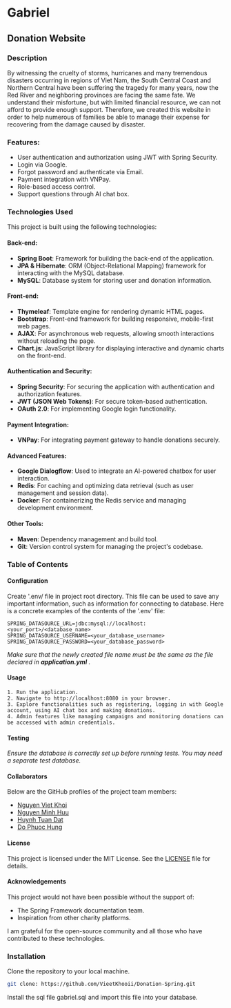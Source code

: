 # Gabriel
## Donation Website

### Description
By witnessing the cruelty of storms, hurricanes and many tremendous disasters occurring in regions of Viet Nam, the South Central Coast and Northern Central have been suffering the tragedy for many years, now the Red River and neighboring provinces are facing the same fate. We understand their misfortune, but with limited financial resource, we can not afford to provide enough support. Therefore, we created this website in order to help numerous of families be able to manage their expense for recovering from the damage caused by disaster.
### Features:
- User authentication and authorization using JWT with Spring Security.
- Login via Google.
- Forgot password and authenticate via Email.
- Payment integration with VNPay.
- Role-based access control.
- Support questions through AI chat box.
### Technologies Used
This project is built using the following technologies:
#### Back-end:
- **Spring Boot**: Framework for building the back-end of the application.
- **JPA & Hibernate**: ORM (Object-Relational Mapping) framework for interacting with the MySQL database.
- **MySQL**: Database system for storing user and donation information.

#### Front-end:
- **Thymeleaf**: Template engine for rendering dynamic HTML pages.
- **Bootstrap**: Front-end framework for building responsive, mobile-first web pages.
- **AJAX**: For asynchronous web requests, allowing smooth interactions without reloading the page.
- **Chart.js**: JavaScript library for displaying interactive and dynamic charts on the front-end.

#### Authentication and Security:
- **Spring Security**: For securing the application with authentication and authorization features.
- **JWT (JSON Web Tokens)**: For secure token-based authentication.
- **OAuth 2.0**: For implementing Google login functionality.

#### Payment Integration:
- **VNPay**: For integrating payment gateway to handle donations securely.

#### Advanced Features:
- **Google Dialogflow**: Used to integrate an AI-powered chatbox for user interaction.
- **Redis**: For caching and optimizing data retrieval (such as user management and session data).
- **Docker**: For containerizing the Redis service and managing development environment.

#### Other Tools:
- **Maven**: Dependency management and build tool.
- **Git**: Version control system for managing the project's codebase.
### Table of Contents
#### Configuration
Create '.env/ file in project root directory. This file can be used to save any important information, such as information for connecting to database. Here is a concrete examples of the contents of the '.env' file:
    
    SPRING_DATASOURCE_URL=jdbc:mysql://localhost:<your_port>/<database_name>
    SPRING_DATASOURCE_USERNAME=<your_database_username>
    SPRING_DATASOURCE_PASSWORD=<your_database_password>
    
*Make sure that the newly created file name must be the same as the file declared in **application.yml** .*
#### Usage
    1. Run the application.
    2. Navigate to http://localhost:8080 in your browser.
    3. Explore functionalities such as registering, logging in with Google account, using AI chat box and making donations.
    4. Admin features like managing campaigns and monitoring donations can be accessed with admin credentials.
#### Testing
*Ensure the database is correctly set up before running tests. You may need a separate test database.*
#### Collaborators
Below are the GitHub profiles of the project team members:

- [Nguyen Viet Khoi](https://github.com/VieetKhooii)
- [Nguyen Minh Huu](https://github.com/kuzo19032003)
- [Huynh Tuan Dat](https://github.com/axy888)
- [Do Phuoc Hung](https://github.com/dophuochung2428)
####  License
This project is licensed under the MIT License. See the [LICENSE](./LICENSE) file for details.
#### Acknowledgements
This project would not have been possible without the support of:

- The Spring Framework documentation team.
- Inspiration from other charity platforms.

I am grateful for the open-source community and all those who have contributed to these technologies.
### Installation
Clone the repository to your local machine.
   ```bash
   git clone: https://github.com/VieetKhooii/Donation-Spring.git
   ```
Install the sql file gabriel.sql and import this file into your database.